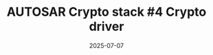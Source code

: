 ---
layout: post
title: "AUTOSAR Crypto stack #4 Crypto driver"
date:   2025-07-07
categories: [Automotive]
tags: [autosar, security, immediate]
last_modified_at:
---